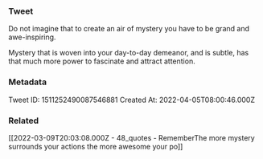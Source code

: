 ### Tweet
Do not imagine that to create an air of mystery you have to be grand and awe-inspiring.

Mystery that is woven into your day-to-day demeanor, and is subtle, has that much more power to fascinate and attract attention.

### Metadata
Tweet ID: 1511252490087546881
Created At: 2022-04-05T08:00:46.000Z

### Related
[[2022-03-09T20:03:08.000Z - 48_quotes - RememberThe more mystery surrounds your actions the more awesome your po]]

